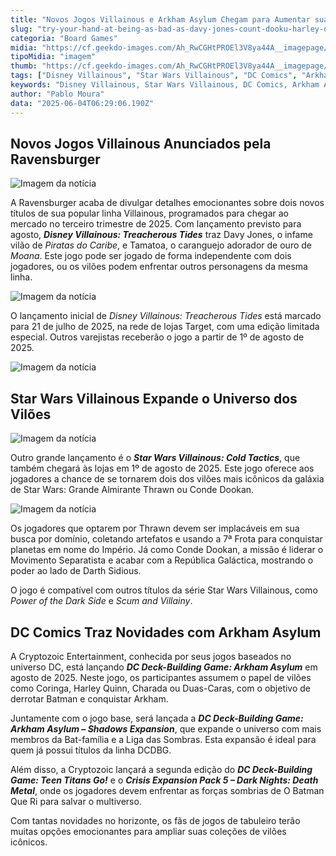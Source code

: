 ```yaml
---
title: "Novos Jogos Villainous e Arkham Asylum Chegam para Aumentar sua Coleção de Vilões"
slug: "try-your-hand-at-being-as-bad-as-davy-jones-count-dooku-harley-quinn-and-a-giant-gold-loving-crab"
categoria: "Board Games"
midia: "https://cf.geekdo-images.com/Ah_RwCGHtPROEl3V8ya44A__imagepage/img/6_jnBaYRY1nSwqY_T5cvsgFiXU4=/fit-in/900x600/filters:no_upscale():strip_icc()/pic8906683.png"
tipoMidia: "imagem"
thumb: "https://cf.geekdo-images.com/Ah_RwCGHtPROEl3V8ya44A__imagepage/img/6_jnBaYRY1nSwqY_T5cvsgFiXU4=/fit-in/900x600/filters:no_upscale():strip_icc()/pic8906683.png"
tags: ["Disney Villainous", "Star Wars Villainous", "DC Comics", "Arkham Asylum", "jogos de tabuleiro", "Ravensburger", "Cryptozoic Entertainment", "lançamentos 2025"]
keywords: "Disney Villainous, Star Wars Villainous, DC Comics, Arkham Asylum, jogos de tabuleiro, Ravensburger, Cryptozoic Entertainment, lançamentos 2025"
author: "Pablo Moura"
data: "2025-06-04T06:29:06.190Z"
---
```


## Novos Jogos Villainous Anunciados pela Ravensburger

![Imagem da notícia](https://cf.geekdo-images.com/odYNOlSbv6fdLbndudsvuA__imagepage/img/59gvkWzZTewByJzck_JaaPredzo=/fit-in/900x600/filters:no_upscale():strip_icc()/pic8906661.jpg)

A Ravensburger acaba de divulgar detalhes emocionantes sobre dois novos títulos de sua popular linha Villainous, programados para chegar ao mercado no terceiro trimestre de 2025. Com lançamento previsto para agosto, **_Disney Villainous: Treacherous Tides_** traz Davy Jones, o infame vilão de _Piratas do Caribe_, e Tamatoa, o caranguejo adorador de ouro de _Moana_. Este jogo pode ser jogado de forma independente com dois jogadores, ou os vilões podem enfrentar outros personagens da mesma linha.

![Imagem da notícia](https://cf.geekdo-images.com/4J9I2gc65pjMNAbRTZoQ3g__imagepage/img/RF4T0REgS3IPr11QJR2oEbpNyxo=/fit-in/900x600/filters:no_upscale():strip_icc()/pic8907824.jpg)

O lançamento inicial de _Disney Villainous: Treacherous Tides_ está marcado para 21 de julho de 2025, na rede de lojas Target, com uma edição limitada especial. Outros varejistas receberão o jogo a partir de 1º de agosto de 2025.

![Imagem da notícia](https://cf.geekdo-images.com/YQah2n-HSastXaw18n5d4g__imagepage/img/RROyQV-i7u7weX0CKMbPtPfjVRk=/fit-in/900x600/filters:no_upscale():strip_icc()/pic8441818.jpg)

## Star Wars Villainous Expande o Universo dos Vilões

![Imagem da notícia](https://cf.geekdo-images.com/G2eqcgUlBmU1n880KyJcuA__imagepage/img/bpTU5IIhgQfGHOsJCJNctZa_uRQ=/fit-in/900x600/filters:no_upscale():strip_icc()/pic8908030.png)

Outro grande lançamento é o **_Star Wars Villainous: Cold Tactics_**, que também chegará às lojas em 1º de agosto de 2025. Este jogo oferece aos jogadores a chance de se tornarem dois dos vilões mais icônicos da galáxia de Star Wars: Grande Almirante Thrawn ou Conde Dookan.

![Imagem da notícia](https://cf.geekdo-images.com/DjibAT_WjU0tId59oQ1NMw__imagepage/img/yzSKde6gChJu9qCsiAPyerMJPto=/fit-in/900x600/filters:no_upscale():strip_icc()/pic8441857.jpg)

Os jogadores que optarem por Thrawn devem ser implacáveis em sua busca por domínio, coletando artefatos e usando a 7ª Frota para conquistar planetas em nome do Império. Já como Conde Dookan, a missão é liderar o Movimento Separatista e acabar com a República Galáctica, mostrando o poder ao lado de Darth Sidious.

O jogo é compatível com outros títulos da série Star Wars Villainous, como _Power of the Dark Side_ e _Scum and Villainy_.

## DC Comics Traz Novidades com Arkham Asylum

A Cryptozoic Entertainment, conhecida por seus jogos baseados no universo DC, está lançando **_DC Deck-Building Game: Arkham Asylum_** em agosto de 2025. Neste jogo, os participantes assumem o papel de vilões como Coringa, Harley Quinn, Charada ou Duas-Caras, com o objetivo de derrotar Batman e conquistar Arkham.

Juntamente com o jogo base, será lançada a **_DC Deck-Building Game: Arkham Asylum – Shadows Expansion_**, que expande o universo com mais membros da Bat-família e a Liga das Sombras. Esta expansão é ideal para quem já possui títulos da linha DCDBG.

Além disso, a Cryptozoic lançará a segunda edição do **_DC Deck-Building Game: Teen Titans Go!_** e o **_Crisis Expansion Pack 5 – Dark Nights: Death Metal_**, onde os jogadores devem enfrentar as forças sombrias de O Batman Que Ri para salvar o multiverso.

Com tantas novidades no horizonte, os fãs de jogos de tabuleiro terão muitas opções emocionantes para ampliar suas coleções de vilões icônicos.